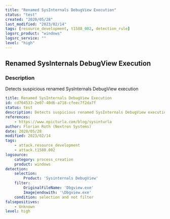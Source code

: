 ```yaml
---
title: "Renamed SysInternals DebugView Execution"
status: "test"
created: "2020/05/28"
last_modified: "2023/02/14"
tags: [resource_development, t1588_002, detection_rule]
logsrc_product: "windows"
logsrc_service: ""
level: "high"
---
```


## Renamed SysInternals DebugView Execution

### Description

Detects suspicious renamed SysInternals DebugView execution

```yml
title: Renamed SysInternals DebugView Execution
id: cd764533-2e07-40d6-a718-cfeec7f2da7f
status: test
description: Detects suspicious renamed SysInternals DebugView execution
references:
    - https://www.epicturla.com/blog/sysinturla
author: Florian Roth (Nextron Systems)
date: 2020/05/28
modified: 2023/02/14
tags:
    - attack.resource_development
    - attack.t1588.002
logsource:
    category: process_creation
    product: windows
detection:
    selection:
        Product: 'Sysinternals DebugView'
    filter:
        OriginalFileName: 'Dbgview.exe'
        Image|endswith: '\Dbgview.exe'
    condition: selection and not filter
falsepositives:
    - Unknown
level: high

```
